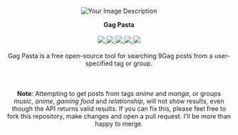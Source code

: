 <p align="center">
  <img src="https://github.com/rly0nheart/gagpasta/assets/74001397/094550b7-fa88-4a1f-8a3d-b336e1a3a27a" alt="Your Image Description">
</p>
<p align="center">
    <strong >Gag Pasta</strong>
    <br>
    <br>
    <a href="#">
        <img src="https://img.shields.io/badge/Flask-000?logo=flask&logoColor=fff&style=flat">
    </a>
    <a href="https://github.com/search?q=repo%3Arly0nheart%2Fgagpasta++language%3AJavascript&type=code">
        <img src="https://img.shields.io/badge/JavaScript-F7DF1E?logo=javascript&logoColor=000&style=flat">
    </a>
    <a href="https://github.com/search?q=repo%3Arly0nheart%2Fgagpasta++language%3ACSS&type=code">
        <img src="https://img.shields.io/badge/CSS3-1572B6?logo=css3&logoColor=fff&style=flat">
    </a>
    <a href="https://github.com/search?q=repo%3Arly0nheart%2Fgagpasta++language%3APython&type=code">
        <img src="https://img.shields.io/badge/Python-3776AB?logo=python&logoColor=fff&style=flat">
    </a>
    <a href="https://github.com/search?q=repo%3Arly0nheart%2Fgagpasta++language%3AHTML&type=code">
        <img src="https://img.shields.io/badge/HTML5-E34F26?logo=html5&logoColor=fff&style=flat">
    </a>
    <br>
    <br>
    Gag Pasta is a free open-source tool for searching 9Gag posts from a user-specified tag or group.
    <br>
    <br>
    <br>
    <br>
    <strong>Note</strong>: Attempting to get posts from tags <i>anime</i> and <i>manga</i>, or groups <i>music</i>, <i>anime</i>, <i>gaming</i> <i>food</i> and <i>relationship</i>, will not show results, even though the API returns valid results. If you can fix this, please feel free to fork this repository, make changes and open a pull request. I'll be more than happy to merge.
</p>


